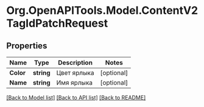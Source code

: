 # Org.OpenAPITools.Model.ContentV2TagIdPatchRequest

## Properties

Name | Type | Description | Notes
------------ | ------------- | ------------- | -------------
**Color** | **string** | Цвет ярлыка | [optional] 
**Name** | **string** | Имя ярлыка | [optional] 

[[Back to Model list]](../README.md#documentation-for-models) [[Back to API list]](../README.md#documentation-for-api-endpoints) [[Back to README]](../README.md)

